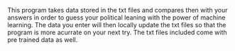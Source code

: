 This program takes data stored in the txt files and compares then with your answers in order to guess your political leaning with the power of machine learning. The data you enter will then locally update the txt files so that the program is more acurrate on your next try. The txt files included come with pre trained data as well.
